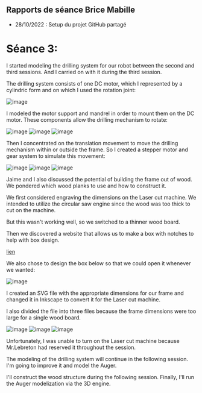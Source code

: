 ## Rapports de séance Brice Mabille

- 28/10/2022 : Setup du projet GitHub partagé

# Séance 3:

I started modeling the drilling system for our robot between the second and third sessions. And I carried on with it during the third session.

The drilling system consists of one DC motor, which I represented by a cylindric form and on which I used the rotation joint:

![image](../../Documentation/Images/DCmotor.png)

I modeled the motor support and mandrel in order to mount them on the DC motor. These components allow the drilling mechanism to rotate:

![image](../../Documentation/Images/Support.png)
![image](../../Documentation/Images/Mandrin.png)
![image](../../Documentation/Images/moteur,support,mandrin.png)

Then I concentrated on the translation movement to move the drilling mechanism within or outside the frame. So I created a stepper motor and gear system to simulate this movement:

![image](../../Documentation/Images/Stepper.png)
![image](../../Documentation/Images/Gearsystem.png)
![image](../../Documentation/Images/schéma.png)

Jaime and I also discussed the potential of building the frame out of wood. We pondered which wood planks to use and how to construct it.

We first considered engraving the dimensions on the Laser cut machine. We intended to utilize the circular saw engine since the wood was too thick to cut on the machine.

But this wasn't working well, so we switched to a thinner wood board.

Then we discovered a website that allows us to make a box with notches to help with box design.

[lien](https://www.festi.info/boxes.py/)

We also chose to design the box below so that we could open it whenever we wanted:

![image](../../Documentation/Images/Box.png)

I created an SVG file with the appropriate dimensions for our frame and changed it in Inkscape to convert it for the Laser cut machine.

I also divided the file into three files because the frame dimensions were too large for a single wood board.

![image](../../Documentation/Images/Box1.png)
![image](../../Documentation/Images/Box2.png)
![image](../../Documentation/Images/Box3.png)

Unfortunately, I was unable to turn on the Laser cut machine because Mr.Lebreton had reserved it throughout the session.

The modeling of the drilling system will continue in the following session. I'm going to improve it and model the Auger.

I'll construct the wood structure during the following session. 
Finally, I'll run the Auger modelization via the 3D engine.
